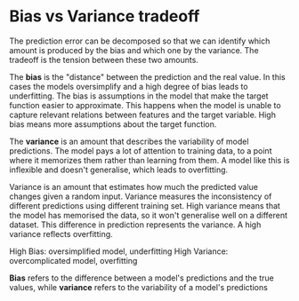 # Bias vs Variance tradeoff

The prediction error can be decomposed so that we can identify which amount is produced by the bias and which one by the variance. The tradeoff is the tension between these two amounts.

The **bias** is the "distance" between the prediction and the real value. In this cases the models oversimplify and a high degree of bias leads to underfitting. The bias is assumptions in the model that make the target function easier to approximate. This happens when the model is unable to capture relevant relations between features and the target variable. High bias means more assumptions about the target function.

The **variance** is an amount that describes the variability of model predictions. The model pays a lot of attention to training data, to a point where it memorizes them rather than learning from them. A model like this is inflexible and doesn't generalise, which leads to overfitting.

Variance is an amount that estimates how much the predicted value changes given a random input. Variance measures the inconsistency of different predictions using different training set. High variance means that the model has memorised the data, so it won't generalise well on a different dataset. This difference in prediction represents the variance. A high variance reflects overfitting.

High Bias: oversimplified model, underfitting
High Variance: overcomplicated model, overfitting

**Bias** refers to the difference between a model's predictions and the true values, while **variance** refers to the variability of a model's predictions

